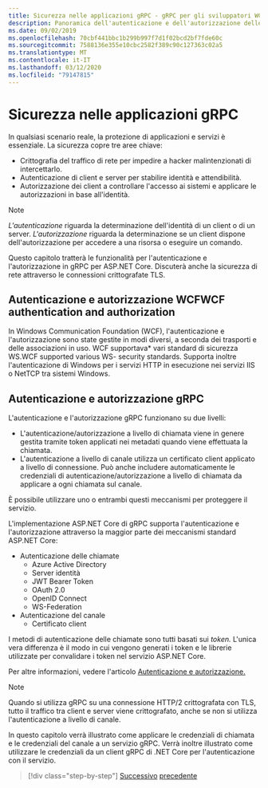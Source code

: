```yaml
---
title: Sicurezza nelle applicazioni gRPC - gRPC per gli sviluppatori WCFSecurity in gRPC applications - gRPC for WCF developers
description: Panoramica dell'autenticazione e dell'autorizzazione delle chiamate e dei canali in gRPC.
ms.date: 09/02/2019
ms.openlocfilehash: 70cbf441bbc1b299b997f7d1f02bcd2bf7fde60c
ms.sourcegitcommit: 7588136e355e10cbc2582f389c90c127363c02a5
ms.translationtype: MT
ms.contentlocale: it-IT
ms.lasthandoff: 03/12/2020
ms.locfileid: "79147815"
---
```

# <a name="security-in-grpc-applications"></a>Sicurezza nelle applicazioni gRPC

In qualsiasi scenario reale, la protezione di applicazioni e servizi è essenziale. La sicurezza copre tre aree chiave:

* Crittografia del traffico di rete per impedire a hacker malintenzionati di intercettarlo.
* Autenticazione di client e server per stabilire identità e attendibilità.
* Autorizzazione dei client a controllare l'accesso ai sistemi e applicare le autorizzazioni in base all'identità.

> [!NOTE]
> *L'autenticazione* riguarda la determinazione dell'identità di un client o di un server. *L'autorizzazione* riguarda la determinazione se un client dispone dell'autorizzazione per accedere a una risorsa o eseguire un comando.

Questo capitolo tratterà le funzionalità per l'autenticazione e l'autorizzazione in gRPC per ASP.NET Core. Discuterà anche la sicurezza di rete attraverso le connessioni crittografate TLS.

## <a name="wcf-authentication-and-authorization"></a>Autenticazione e autorizzazione WCFWCF authentication and authorization

In Windows Communication Foundation (WCF), l'autenticazione e l'autorizzazione sono state gestite in modi diversi, a seconda dei trasporti e delle associazioni in uso. WCF supportava\* vari standard di sicurezza WS.WCF supported various WS- security standards. Supporta inoltre l'autenticazione di Windows per i servizi HTTP in esecuzione nei servizi IIS o NetTCP tra sistemi Windows.

## <a name="grpc-authentication-and-authorization"></a>Autenticazione e autorizzazione gRPC

L'autenticazione e l'autorizzazione gRPC funzionano su due livelli:

* L'autenticazione/autorizzazione a livello di chiamata viene in genere gestita tramite token applicati nei metadati quando viene effettuata la chiamata.
* L'autenticazione a livello di canale utilizza un certificato client applicato a livello di connessione. Può anche includere automaticamente le credenziali di autenticazione/autorizzazione a livello di chiamata da applicare a ogni chiamata sul canale.

È possibile utilizzare uno o entrambi questi meccanismi per proteggere il servizio.

L'implementazione ASP.NET Core di gRPC supporta l'autenticazione e l'autorizzazione attraverso la maggior parte dei meccanismi standard ASP.NET Core:

- Autenticazione delle chiamate
  - Azure Active Directory
  - Server identità
  - JWT Bearer Token
  - OAuth 2.0
  - OpenID Connect
  - WS-Federation
- Autenticazione del canale
  - Certificato client

I metodi di autenticazione delle chiamate sono tutti basati sui *token.* L'unica vera differenza è il modo in cui vengono generati i token e le librerie utilizzate per convalidare i token nel servizio ASP.NET Core.

Per altre informazioni, vedere l'articolo [Autenticazione e autorizzazione.](/aspnet/core/grpc/authn-and-authz)

> [!NOTE]
> Quando si utilizza gRPC su una connessione HTTP/2 crittografata con TLS, tutto il traffico tra client e server viene crittografato, anche se non si utilizza l'autenticazione a livello di canale.

In questo capitolo verrà illustrato come applicare le credenziali di chiamata e le credenziali del canale a un servizio gRPC. Verrà inoltre illustrato come utilizzare le credenziali da un client gRPC di .NET Core per l'autenticazione con il servizio.

>[!div class="step-by-step"]
>[Successivo](client-libraries.md)
>[precedente](call-credentials.md)

